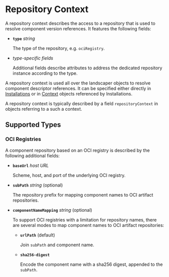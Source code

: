 # Repository Context

A repository context describes the access to a repository that is used to resolve component version references.
It features the following fields:

- **`type`** *string*
  
  The type of the repository, e.g. `ociRegistry`.

- *type-specific fields*

  Additional fields describe attributes to address the dedicated repository instance according to the type.

A repository context is used all over the landscaper objects to resolve component descriptor references. It can be specified either directly in [Installations](./Installations.md#component-descriptor) or in [Context](./Context.md) objects referenced by Installations.

A repository context is typically described by a field `repositoryContext` in objects referring to a such a context.

## Supported Types

### OCI Registries

A component repository based on an OCI registry is described by the following additional fields:

- **`baseUrl`** *host URL*

  Scheme, host, and port of the underlying OCI registry.

- **`subPath`** *string* (optional)

  The repository prefix for mapping component names to OCI artifact repositories.

- **`componentNameMapping`** *string* (optional)

  To support OCI registries with a limitation for repository names, there are several modes to map component names to OCI artifact repositories:

  - **`urlPath`** (default)

    Join `subPath` and component name.
  
  - **`sha256-digest`**

    Encode the component name with a sha256 digest, appended to the `subPath`.